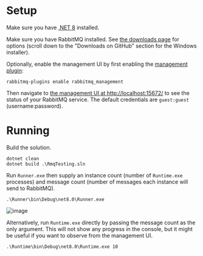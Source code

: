 # Setup

Make sure you have [.NET 8](https://dotnet.microsoft.com/en-us/download/dotnet/8.0) installed.

Make sure you have RabbitMQ installed. See [the downloads page](https://www.rabbitmq.com/download.html) for options (scroll down to the "Downloads on GitHub" section for the Windows installer).

Optionally, enable the management UI by first enabling the [management plugin](https://www.rabbitmq.com/management.html):

```console
rabbitmq-plugins enable rabbitmq_management
```

Then navigate to [the management UI at http://localhost:15672/](http://localhost:15672/) to see the status of your RabbitMQ service. The default credentials are `guest:guest` (username:password).

# Running

Build the solution.

```console
dotnet clean
dotnet build .\RmqTesting.sln
```

Run `Runner.exe` then supply an instance count (number of `Runtime.exe` processes) and message count (number of messages each instance will send to RabbitMQ).

```console
.\Runner\bin\Debug\net8.0\Runner.exe
```

![image](https://github.com/methvind/RmqTesting/assets/18388333/b5c7fc88-f4f3-4b32-97ef-e0ad6d242fd6)

Alternatively, run `Runtime.exe` directly by passing the message count as the only argument. This will not show any progress in the console, but it might be useful if you want to observe from the management UI.

```console
.\Runtime\bin\Debug\net8.0\Runtime.exe 10
```
